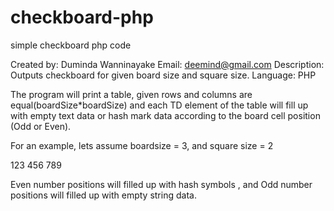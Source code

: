 # checkboard-php
simple checkboard php code

Created by: Duminda Wanninayake
Email: deemind@gmail.com
Description: Outputs checkboard for given board size and square size.
Language: PHP

The program will print a table, given rows and columns are equal(boardSize*boardSize) and each TD element of the table
will fill up with empty text data or hash mark data according to the board cell position (Odd or Even). 

For an example, lets assume boardsize = 3, and square size = 2

123
456
789

Even number positions will filled up with hash symbols ,
and Odd number positions will filled up with empty string data.
